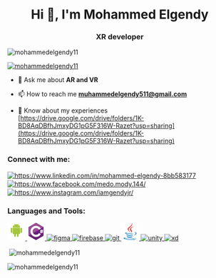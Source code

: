 <h1 align="center">Hi 👋, I'm Mohammed Elgendy</h1>
<h3 align="center">XR developer</h3>

<p align="left"> <img src="https://komarev.com/ghpvc/?username=mohammedelgendy11&label=Profile%20views&color=0e75b6&style=flat" alt="mohammedelgendy11" /> </p>

<p align="left"> <a href="https://github.com/ryo-ma/github-profile-trophy"><img src="https://github-profile-trophy.vercel.app/?username=mohammedelgendy11" alt="mohammedelgendy11" /></a> </p>

- 💬 Ask me about **AR and VR**

- 📫 How to reach me **muhammedelgendy511@gmail.com**

- 📄 Know about my experiences [https://drive.google.com/drive/folders/1K-BD8AqDBfhJmxyDG1pG5F316W-Razet?usp=sharing](https://drive.google.com/drive/folders/1K-BD8AqDBfhJmxyDG1pG5F316W-Razet?usp=sharing)

<h3 align="left">Connect with me:</h3>
<p align="left">
<a href="https://www.linkedin.com/in/mohammed-elgendy-8bb583177/" target="blank"><img align="center" src="https://raw.githubusercontent.com/rahuldkjain/github-profile-readme-generator/master/src/images/icons/Social/linked-in-alt.svg" alt="https://www.linkedin.com/in/mohammed-elgendy-8bb583177" height="30" width="40" /></a>
<a href="https://www.facebook.com/medo.mody.144" target="blank"><img align="center" src="https://raw.githubusercontent.com/rahuldkjain/github-profile-readme-generator/master/src/images/icons/Social/facebook.svg" alt="https://www.facebook.com/medo.mody.144/" height="30" width="40" /></a>
<a href="https://instagram.com/https://www.instagram.com/iamgendyjr/" target="blank"><img align="center" src="https://raw.githubusercontent.com/rahuldkjain/github-profile-readme-generator/master/src/images/icons/Social/instagram.svg" alt="https://www.instagram.com/iamgendyjr/" height="30" width="40" /></a>
</p>

<h3 align="left">Languages and Tools:</h3>
<p align="left"> <a href="https://developer.android.com" target="_blank" rel="noreferrer"> <img src="https://raw.githubusercontent.com/devicons/devicon/master/icons/android/android-original-wordmark.svg" alt="android" width="40" height="40"/> </a> <a href="https://www.w3schools.com/cs/" target="_blank" rel="noreferrer"> <img src="https://raw.githubusercontent.com/devicons/devicon/master/icons/csharp/csharp-original.svg" alt="csharp" width="40" height="40"/> </a> <a href="https://www.figma.com/" target="_blank" rel="noreferrer"> <img src="https://www.vectorlogo.zone/logos/figma/figma-icon.svg" alt="figma" width="40" height="40"/> </a> <a href="https://firebase.google.com/" target="_blank" rel="noreferrer"> <img src="https://www.vectorlogo.zone/logos/firebase/firebase-icon.svg" alt="firebase" width="40" height="40"/> </a> <a href="https://git-scm.com/" target="_blank" rel="noreferrer"> <img src="https://www.vectorlogo.zone/logos/git-scm/git-scm-icon.svg" alt="git" width="40" height="40"/> </a> <a href="https://www.java.com" target="_blank" rel="noreferrer"> <img src="https://raw.githubusercontent.com/devicons/devicon/master/icons/java/java-original.svg" alt="java" width="40" height="40"/> </a> <a href="https://unity.com/" target="_blank" rel="noreferrer"> <img src="https://www.vectorlogo.zone/logos/unity3d/unity3d-icon.svg" alt="unity" width="40" height="40"/> </a> <a href="https://www.adobe.com/products/xd.html" target="_blank" rel="noreferrer"> <img src="https://cdn.worldvectorlogo.com/logos/adobe-xd.svg" alt="xd" width="40" height="40"/> </a> </p>

<p>&nbsp;<img align="center" src="https://github-readme-stats.vercel.app/api?username=mohammedelgendy11&show_icons=true&title_color=000000&bg_color=000000&locale=en" alt="mohammedelgendy11" /></p>

<p><img align="center" src="https://github-readme-streak-stats.herokuapp.com/?user=mohammedelgendy11&" alt="mohammedelgendy11" /></p>
